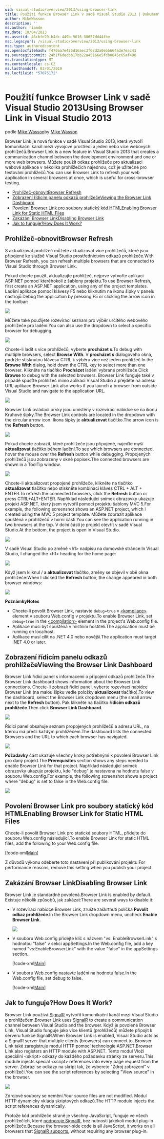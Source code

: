 ```yaml
---
uid: visual-studio/overview/2013/using-browser-link
title: Použití funkce Browser Link v sadě Visual Studio 2013 | Dokumentace Microsoftu
author: MikeWasson
description: ''
ms.author: riande
ms.date: 10/04/2013
ms.assetid: 46cbfe20-b4dc-449b-9016-80657dd44fbe
msc.legacyurl: /visual-studio/overview/2013/using-browser-link
msc.type: authoredcontent
ms.openlocfilehash: f470aa7e425d16aec3f67d2a0ebb664a3e7eac41
ms.sourcegitcommit: 24b1f6decbb17bb22a45166e5fdb0845c65af498
ms.translationtype: MT
ms.contentlocale: cs-CZ
ms.lasthandoff: 03/01/2019
ms.locfileid: "57075172"
---
```

<a name="using-browser-link-in-visual-studio-2013"></a><span data-ttu-id="14391-102">Použití funkce Browser Link v sadě Visual Studio 2013</span><span class="sxs-lookup"><span data-stu-id="14391-102">Using Browser Link in Visual Studio 2013</span></span>
====================
<span data-ttu-id="14391-103">podle [Mike Wasson](https://github.com/MikeWasson)</span><span class="sxs-lookup"><span data-stu-id="14391-103">by [Mike Wasson](https://github.com/MikeWasson)</span></span>

<span data-ttu-id="14391-104">Browser Link je nová funkce v sadě Visual Studio 2013, která vytvoří komunikační kanál mezi vývojové prostředí a jeden nebo více webových prohlížečů.</span><span class="sxs-lookup"><span data-stu-id="14391-104">Browser Link is a new feature in Visual Studio 2013 that creates a communication channel between the development environment and one or more web browsers.</span></span> <span data-ttu-id="14391-105">Můžete použít odkaz prohlížeče pro aktualizaci webové aplikace v několika prohlížečích najednou, což je užitečné pro testování prohlížečů.</span><span class="sxs-lookup"><span data-stu-id="14391-105">You can use Browser Link to refresh your web application in several browsers at once, which is useful for cross-browser testing.</span></span>

- [<span data-ttu-id="14391-106">Prohlížeč-obnovit</span><span class="sxs-lookup"><span data-stu-id="14391-106">Browser Refresh</span></span>](#browser-refresh)
- [<span data-ttu-id="14391-107">Zobrazení řídicím panelu odkazů prohlížeče</span><span class="sxs-lookup"><span data-stu-id="14391-107">Viewing the Browser Link Dashboard</span></span>](#dashboard)
- [<span data-ttu-id="14391-108">Povolení Browser Link pro soubory statický kód HTML</span><span class="sxs-lookup"><span data-stu-id="14391-108">Enabling Browser Link for Static HTML Files</span></span>](#static-html)
- [<span data-ttu-id="14391-109">Zakázání Browser Link</span><span class="sxs-lookup"><span data-stu-id="14391-109">Disabling Browser Link</span></span>](#disabling)
- [<span data-ttu-id="14391-110">Jak to funguje?</span><span class="sxs-lookup"><span data-stu-id="14391-110">How Does It Work?</span></span>](#how-it-works)

<a id="browser-refresh"></a>
## <a name="browser-refresh"></a><span data-ttu-id="14391-111">Prohlížeč-obnovit</span><span class="sxs-lookup"><span data-stu-id="14391-111">Browser Refresh</span></span>

<span data-ttu-id="14391-112">S aktualizovat prohlížeč můžete aktualizovat více prohlížečů, které jsou připojené ke službě Visual Studio prostřednictvím odkazů prohlížeče.</span><span class="sxs-lookup"><span data-stu-id="14391-112">With Browser Refresh, you can refresh multiple browsers that are connected to Visual Studio through Browser Link.</span></span>

<span data-ttu-id="14391-113">Pokud chcete použít, aktualizujte prohlížeč, nejprve vytvořte aplikaci ASP.NET pomocí kteréhokoli z šablony projektu.</span><span class="sxs-lookup"><span data-stu-id="14391-113">To use Browser Refresh, first create an ASP.NET application, using any of the project templates.</span></span> <span data-ttu-id="14391-114">Ladění aplikace pomocí klávesy F5 nebo kliknutím na ikonu šipky v panelu nástrojů:</span><span class="sxs-lookup"><span data-stu-id="14391-114">Debug the application by pressing F5 or clicking the arrow icon in the toolbar:</span></span>

![](using-browser-link/_static/image1.png)

<span data-ttu-id="14391-115">Můžete také použijete rozevírací seznam pro výběr určitého webového prohlížeče pro ladění.</span><span class="sxs-lookup"><span data-stu-id="14391-115">You can also use the dropdown to select a specific browser for debugging.</span></span>

![](using-browser-link/_static/image2.png)

<span data-ttu-id="14391-116">Chcete-li ladit s více prohlížečů, vyberte **procházet s**.</span><span class="sxs-lookup"><span data-stu-id="14391-116">To debug with multiple browsers, select **Browse With**.</span></span> <span data-ttu-id="14391-117">V **procházet s** dialogového okna, podržte stisknutou klávesu CTRL k výběru více než jeden prohlížeč.</span><span class="sxs-lookup"><span data-stu-id="14391-117">In the **Browse With** dialog, hold down the CTRL key to select more than one browser.</span></span> <span data-ttu-id="14391-118">Klikněte na tlačítko **Procházet** ladění vybrané prohlížeče.</span><span class="sxs-lookup"><span data-stu-id="14391-118">Click **Browse** to debug with the selected browsers.</span></span> <span data-ttu-id="14391-119">Browser Link funguje také v případě spusťte prohlížeč mimo aplikaci Visual Studio a přejděte na adresu URL aplikace.</span><span class="sxs-lookup"><span data-stu-id="14391-119">Browser Link also works if you launch a browser from outside Visual Studio and navigate to the application URL.</span></span>

![](using-browser-link/_static/image3.png)

<span data-ttu-id="14391-120">Browser Link ovládací prvky jsou umístěny v rozevírací nabídce se na ikonu Kruhové šipky.</span><span class="sxs-lookup"><span data-stu-id="14391-120">The Browser Link controls are located in the dropdown with the circular arrow icon.</span></span> <span data-ttu-id="14391-121">Ikona šipky je **aktualizovat** tlačítko.</span><span class="sxs-lookup"><span data-stu-id="14391-121">The arrow icon is the **Refresh** button.</span></span>

![](using-browser-link/_static/image4.png)

<span data-ttu-id="14391-122">Pokud chcete zobrazit, které prohlížeče jsou připojené, najeďte myší **aktualizovat** tlačítko během ladění.</span><span class="sxs-lookup"><span data-stu-id="14391-122">To see which browsers are connected, hover the mouse over the **Refresh** button while debugging.</span></span> <span data-ttu-id="14391-123">Propojených prohlížečů jsou zobrazeny v okně popisek.</span><span class="sxs-lookup"><span data-stu-id="14391-123">The connected browsers are shown in a ToolTip window.</span></span>

![](using-browser-link/_static/image5.png)

<span data-ttu-id="14391-124">Chcete-li aktualizovat propojené prohlížeče, klikněte na tlačítko **aktualizovat** tlačítko nebo stiskněte kombinaci kláves CTRL + ALT + ENTER.</span><span class="sxs-lookup"><span data-stu-id="14391-124">To refresh the connected browsers, click the **Refresh** button or press CTRL+ALT+ENTER.</span></span> <span data-ttu-id="14391-125">Například následující snímek obrazovky ukazuje projekt ASP.NET, který jsem vytvořil pomocí projektu šablony MVC 5.</span><span class="sxs-lookup"><span data-stu-id="14391-125">For example, the following screenshot shows an ASP.NET project, which I created using the MVC 5 project template.</span></span> <span data-ttu-id="14391-126">Můžete zobrazit aplikace spuštěná v prohlížečů v horní části.</span><span class="sxs-lookup"><span data-stu-id="14391-126">You can see the application running in two browsers at the top.</span></span> <span data-ttu-id="14391-127">V dolní části je projekt otevřít v sadě Visual Studio.</span><span class="sxs-lookup"><span data-stu-id="14391-127">At the bottom, the project is open in Visual Studio.</span></span>

![](using-browser-link/_static/image6.png)

<span data-ttu-id="14391-128">V sadě Visual Studio po změně &lt;h1&gt; nadpisu na domovské stránce:</span><span class="sxs-lookup"><span data-stu-id="14391-128">In Visual Studio, I changed the &lt;h1&gt; heading for the home page:</span></span>

![](using-browser-link/_static/image7.png)

<span data-ttu-id="14391-129">Když jsem kliknul / a **aktualizovat** tlačítko, změny se objevil v obě okna prohlížeče:</span><span class="sxs-lookup"><span data-stu-id="14391-129">When I clicked the **Refresh** button, the change appeared in both browser windows:</span></span>

![](using-browser-link/_static/image8.png)

<span data-ttu-id="14391-130">**Poznámky**</span><span class="sxs-lookup"><span data-stu-id="14391-130">**Notes**</span></span>

- <span data-ttu-id="14391-131">Chcete-li povolit Browser Link, nastavte `debug=true` v [ &lt;kompilace&gt; ](https://msdn.microsoft.com/library/s10awwz0(v=vs.85).aspx) element v souboru Web.config v projektu.</span><span class="sxs-lookup"><span data-stu-id="14391-131">To enable Browser Link, set `debug=true` in the [&lt;compilation&gt;](https://msdn.microsoft.com/library/s10awwz0(v=vs.85).aspx) element in the project's Web.config file.</span></span>
- <span data-ttu-id="14391-132">Aplikace musí být spuštěná v místním hostiteli.</span><span class="sxs-lookup"><span data-stu-id="14391-132">The application must be running on localhost.</span></span>
- <span data-ttu-id="14391-133">Aplikace musí cílit na .NET 4.0 nebo novější.</span><span class="sxs-lookup"><span data-stu-id="14391-133">The application must target .NET 4.0 or later.</span></span>

<a id="dashboard"></a>
## <a name="viewing-the-browser-link-dashboard"></a><span data-ttu-id="14391-134">Zobrazení řídicím panelu odkazů prohlížeče</span><span class="sxs-lookup"><span data-stu-id="14391-134">Viewing the Browser Link Dashboard</span></span>

<span data-ttu-id="14391-135">Browser Link řídicí panel s informacemi o připojení odkazů prohlížeče.</span><span class="sxs-lookup"><span data-stu-id="14391-135">The Browser Link dashboard shows information about the Browser Link connections.</span></span> <span data-ttu-id="14391-136">Chcete-li zobrazit řídicí panel, vyberte rozevírací nabídce Browser Link (na malou šipku vedle položky **aktualizovat** tlačítko).</span><span class="sxs-lookup"><span data-stu-id="14391-136">To view the dashboard, select the Browser Link dropdown menu (the small arrow next to the **Refresh** button).</span></span> <span data-ttu-id="14391-137">Pak klikněte na tlačítko **řídicím odkazů prohlížeče**.</span><span class="sxs-lookup"><span data-stu-id="14391-137">Then click **Browser Link Dashboard**.</span></span>

![](using-browser-link/_static/image9.png)

<span data-ttu-id="14391-138">Řídicí panel obsahuje seznam propojených prohlížečů a adresu URL, na kterou má přešli každým prohlížečem.</span><span class="sxs-lookup"><span data-stu-id="14391-138">The dashboard lists the connected Browsers and the URL to which each browser has navigated.</span></span>

![](using-browser-link/_static/image10.png)

<span data-ttu-id="14391-139">**Požadavky** část ukazuje všechny kroky potřebnými k povolení Browser Link pro daný projekt.</span><span class="sxs-lookup"><span data-stu-id="14391-139">The **Prerequisites** section shows any steps needed to enable Browser Link for that project.</span></span> <span data-ttu-id="14391-140">Například následující snímek obrazovky ukazuje projektu, kde "debug" je nastavena na hodnotu false v souboru Web.config.</span><span class="sxs-lookup"><span data-stu-id="14391-140">For example, the following screenshot shows a project where "debug" is set to false in the Web.config file.</span></span>

![](using-browser-link/_static/image11.png)

<a id="static-html"></a>
## <a name="enabling-browser-link-for-static-html-files"></a><span data-ttu-id="14391-141">Povolení Browser Link pro soubory statický kód HTML</span><span class="sxs-lookup"><span data-stu-id="14391-141">Enabling Browser Link for Static HTML Files</span></span>

<span data-ttu-id="14391-142">Chcete-li povolit Browser Link pro statické soubory HTML, přidejte do souboru Web.config následující.</span><span class="sxs-lookup"><span data-stu-id="14391-142">To enable Browser Link for static HTML files, add the following to your Web.config file.</span></span>

[!code-xml[Main](using-browser-link/samples/sample1.xml)]

<span data-ttu-id="14391-143">Z důvodů výkonu odeberte toto nastavení při publikování projektu.</span><span class="sxs-lookup"><span data-stu-id="14391-143">For performance reasons, remove this setting when you publish your project.</span></span>

<a id="disabling"></a>
## <a name="disabling-browser-link"></a><span data-ttu-id="14391-144">Zakázání Browser Link</span><span class="sxs-lookup"><span data-stu-id="14391-144">Disabling Browser Link</span></span>

<span data-ttu-id="14391-145">Browser Link je standardně povolená.</span><span class="sxs-lookup"><span data-stu-id="14391-145">Browser Link is enabled by default.</span></span> <span data-ttu-id="14391-146">Existuje několik způsobů, jak zakázat:</span><span class="sxs-lookup"><span data-stu-id="14391-146">There are several ways to disable it:</span></span>

- <span data-ttu-id="14391-147">V rozevírací nabídce Browser Link, zrušte zaškrtnutí políčka **Povolit odkaz prohlížeče**.</span><span class="sxs-lookup"><span data-stu-id="14391-147">In the Browser Link dropdown menu, uncheck **Enable Browser Link**.</span></span> 

    ![](using-browser-link/_static/image12.png)
- <span data-ttu-id="14391-148">V souboru Web.config přidejte klíč s názvem "vs: EnableBrowserLink" s hodnotou "false" v sekci appSettings.</span><span class="sxs-lookup"><span data-stu-id="14391-148">In the Web.config file, add a key named "vs:EnableBrowserLink" with the value "false" in the appSettings section.</span></span> 

    [!code-xml[Main](using-browser-link/samples/sample2.xml)]
- <span data-ttu-id="14391-149">V souboru Web.config nastavte ladění na hodnotu false.</span><span class="sxs-lookup"><span data-stu-id="14391-149">In the Web.config file, set debug to false.</span></span> 

    [!code-xml[Main](using-browser-link/samples/sample3.xml)]

<a id="how-it-works"></a>
## <a name="how-does-it-work"></a><span data-ttu-id="14391-150">Jak to funguje?</span><span class="sxs-lookup"><span data-stu-id="14391-150">How Does It Work?</span></span>

<span data-ttu-id="14391-151">Browser Link používá [SignalR](../../../signalr/index.md) vytvořit komunikační kanál mezi Visual Studio a prohlížečem.</span><span class="sxs-lookup"><span data-stu-id="14391-151">Browser Link uses [SignalR](../../../signalr/index.md) to create a communication channel between Visual Studio and the browser.</span></span> <span data-ttu-id="14391-152">Když je povolené Browser Link, Visual Studio funguje jako více klientů (prohlížečů) můžete připojit k serveru funkce SignalR.</span><span class="sxs-lookup"><span data-stu-id="14391-152">When Browser Link is enabled, Visual Studio acts as a SignalR server that multiple clients (browsers) can connect to.</span></span> <span data-ttu-id="14391-153">Browser Link také zaregistruje modul HTTP pomocí technologie ASP.NET.</span><span class="sxs-lookup"><span data-stu-id="14391-153">Browser Link also registers an HTTP module with ASP.NET.</span></span> <span data-ttu-id="14391-154">Tento modul Vloží speciální &lt;skript&gt; odkazy do každého požadavku stránky ze serveru.</span><span class="sxs-lookup"><span data-stu-id="14391-154">This module injects special &lt;script&gt; references into every page request from the server.</span></span> <span data-ttu-id="14391-155">Zobrazí se odkazy na skript tak, že vyberete "Zdroj zobrazení" v prohlížeči.</span><span class="sxs-lookup"><span data-stu-id="14391-155">You can see the script references by selecting "View source" in the browser.</span></span>

![](using-browser-link/_static/image13.png)

<span data-ttu-id="14391-156">Zdrojové soubory se nemění.</span><span class="sxs-lookup"><span data-stu-id="14391-156">Your source files are not modified.</span></span> <span data-ttu-id="14391-157">Modul HTTP dynamicky vkládá skriptových odkazů.</span><span class="sxs-lookup"><span data-stu-id="14391-157">The HTTP module injects the script references dynamically.</span></span>

<span data-ttu-id="14391-158">Protože kód prohlížeče straně je všechny JavaScript, funguje ve všech prohlížečích, které [podporuje SignalR](../../../signalr/overview/getting-started/supported-platforms.md), bez nutnosti jakékoli modul plug-in prohlížeče.</span><span class="sxs-lookup"><span data-stu-id="14391-158">Because the browser-side code is all JavaScript, it works on all browsers that [SignalR supports](../../../signalr/overview/getting-started/supported-platforms.md), without requiring any browser plug-in.</span></span>
